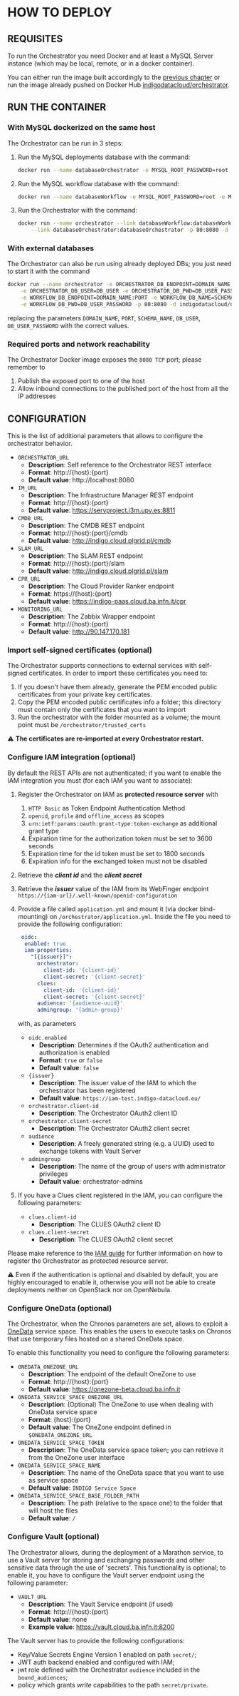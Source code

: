 # HOW TO DEPLOY

## REQUISITES

To run the Orchestrator you need Docker and at least a MySQL Server instance (which may be local, remote, or in a docker container).

You can either run the image built accordingly to the [previous chapter](how_to_build.md) or run the image already pushed on Docker Hub [indigodatacloud/orchestrator](https://hub.docker.com/r/indigodatacloud/orchestrator/).

## RUN THE CONTAINER

### With MySQL dockerized on the same host
The Orchestrator can be run in 3 steps:

1. Run the MySQL deployments database with the command:

    ```bash
    docker run --name databaseOrchestrator -e MYSQL_ROOT_PASSWORD=root -e MYSQL_DATABASE=orchestrator -d mysql:5.7
    ```

2. Run the MySQL workflow database with the command:

    ```bash
    docker run --name databaseWorkflow -e MYSQL_ROOT_PASSWORD=root -e MYSQL_DATABASE=workflow -d mysql:5.7
    ```

3. Run the Orchestrator with the command:

    ```bash
    docker run --name orchestrator --link databaseWorkflow:databaseWorkflow \
    	--link databaseOrchestrator:databaseOrchestrator -p 80:8080 -d indigodatacloud/orchestrator
    ```

### With external databases

The Orchestrator can also be run using already deployed DBs; you just need to start it with the command

```bash
docker run --name orchestrator -e ORCHESTRATOR_DB_ENDPOINT=DOMAIN_NAME:PORT -e ORCHESTRATOR_DB_NAME=SCHEMA_NAME \
	-e ORCHESTRATOR_DB_USER=DB_USER -e ORCHESTRATOR_DB_PWD=DB_USER_PASSWORD  \
	-e WORKFLOW_DB_ENDPOINT=DOMAIN_NAME:PORT -e WORKFLOW_DB_NAME=SCHEMA_NAME -e WORKFLOW_DB_USER=DB_USER \
	-e WORKFLOW_DB_PWD=DB_USER_PASSWORD -p 80:8080 -d indigodatacloud/orchestrator
```

replacing the parameters `DOMAIN_NAME`, `PORT`, `SCHEMA_NAME`, `DB_USER`, `DB_USER_PASSWORD` with the correct values.

### Required ports and network reachability

The Orchestrator Docker image exposes the `8080 TCP` port; please remember to
 1. Publish the exposed port to one of the host
 2. Allow inbound connections to the published port of the host from all the IP addresses

## CONFIGURATION

This is the list of additional parameters that allows to configure the orchestrator behavior.

 * `ORCHESTRATOR_URL`
    * **Description**: Self reference to the Orchestrator REST interface
    * **Format**: http://{host}:{port}
    * **Default value**: http://localhost:8080
 * `IM_URL`
    * **Description**: The Infrastructure Manager REST endpoint
    * **Format**: http://{host}:{port}
    * **Default value**: https://servproject.i3m.upv.es:8811
 * `CMDB_URL`
    * **Description**: The CMDB REST endpoint
    * **Format**: http://{host}:{port}/cmdb
    * **Default value**: http://indigo.cloud.plgrid.pl/cmdb
 * `SLAM_URL`
    * **Description**: The SLAM REST endpoint
    * **Format**: http://{host}:{port}/slam
    * **Default value**: http://indigo.cloud.plgrid.pl/slam
 * `CPR_URL`
    * **Description**: The Cloud Provider Ranker endpoint
    * **Format**: https://{host}:{port}
    * **Default value**: https://indigo-paas.cloud.ba.infn.it/cpr
 * `MONITORING_URL`
    * **Description**: The Zabbix Wrapper endpoint
    * **Format**: http://{host}:{port}
    * **Default value**: http://90.147.170.181

### Import self-signed certificates (optional)
The Orchestrator supports connections to external services with self-signed certificates.
In order to import these certificates you need to:
 1. If you doesn't have them already, generate the PEM encoded public certificates from your private key certificates.
 2. Copy the PEM encoded public certificates info a folder; this directory must contain only the certificates that you want to import
 3. Run the orchestrator with the folder mounted as a volume; the mount point must be `/orchestrator/trusted_certs`

:warning: **The certificates are re-imported at every Orchestrator restart.**

### Configure IAM integration (optional)
By default the REST APIs are not authenticated; if you want to enable the IAM integration you must (for each IAM you want to associate):

 1. Register the Orchestrator on IAM as **protected resource server** with
     1. `HTTP Basic` as Token Endpoint Authentication Method
     2. `openid`, `profile` and `offline_access` as scopes
     3. `urn:ietf:params:oauth:grant-type:token-exchange` as additional grant type
     4. Expiration time for the authorization token must be set to 3600 seconds
     5. Expiration time for the id token must be set to 1800 seconds
     6. Expiration info for the exchanged token must not be disabled
 2. Retrieve the _**client id**_ and the _**client secret**_
 3. Retrieve the _**issuer**_ value of the IAM from its WebFinger endpoint `https://{iam-url}/.well-known/openid-configuration`
 4. Provide a file called `application.yml` and mount it (via docker bind-mounting) on `/orchestrator/application.yml`.
    Inside the file you need to provide the following configuration:

     ```yaml
      oidc:
       enabled: true
       iam-properties:
         "[{issuer}]":
           orchestrator:
             client-id: '{client-id}'
             client-secret: '{client-secret}'
           clues:
             client-id: '{client-id}'
             client-secret: '{client-secret}'
           audience: '{audience-uuid}'
           admingroup: '{admin-group}'
     ```
     with, as parameters
     * `oidc.enabled`
        * **Description**: Determines if the OAuth2 authentication and authorization is enabled
        * **Format**: `true` or `false`
        * **Default value**: `false`
     * `{issuer}`
        * **Description**: The issuer value of the IAM to which the orchestrator has been registered
        * **Default value**: `https://iam-test.indigo-datacloud.eu/`
     * `orchestrator.client-id`
        * **Description**: The Orchestrator OAuth2 client ID
     * `orchestrator.client-secret`
        * **Description**: The Orchestrator OAuth2 client secret
     * `audience`
       * **Description**: A freely generated string (e.g. a UUID) used to exchange tokens with Vault Server
     * `admingroup`
       * **Description**: The name of the group of users with administrator privileges
       * **Default value**: orchestrator-admins
 5. If you have a Clues client registered in the IAM, you can configure the following parameters:
    * `clues.client-id`
       * **Description**: The CLUES OAuth2 client ID
    * `clues.client-secret`
       * **Description**: The CLUES OAuth2 client secret


Please make reference to the [IAM guide](https://indigo-dc.gitbooks.io/iam/content) for further information on how to register the Orchestrator as protected resource server.

:warning: Even if the authentication is optional and disabled by default, you are highly encouraged to enable it, otherwise you will not be able to create deployments neither on OpenStack nor on OpenNebula.

### Configure OneData (optional)
The Orchestrator, when the Chronos parameters are set, allows to exploit a [OneData](https://onedata.org/) service space. This enables the users to execute tasks on Chronos that use temporary files hosted on a shared OneData space.

To enable this functionality you need to configure the following parameters:

 * `ONEDATA_ONEZONE_URL`
    * **Description**: The endpoint of the default OneZone to use
    * **Format**: http://{host}:{port}
    * **Default value**: https://onezone-beta.cloud.ba.infn.it
 * `ONEDATA_SERVICE_SPACE_ONEZONE_URL`
    * **Description**: (Optional) The OneZone to use when dealing with OneData service space
    * **Format**: {host}:{port}
    * **Default value**: The OneZone endpoint defined in `$ONEDATA_ONEZONE_URL`
 * `ONEDATA_SERVICE_SPACE_TOKEN`
    * **Description**: The OneData service space token; you can retrieve it from the OneZone user interface
 * `ONEDATA_SERVICE_SPACE_NAME`
    * **Description**: The name of the OneData space that you want to use as service space
    * **Default value**: `INDIGO Service Space`
 * `ONEDATA_SERVICE_SPACE_BASE_FOLDER_PATH`
    * **Description**: The path (relative to the space one) to the folder that will host the files
    * **Default value**: `/`

### Configure Vault (optional)
The Orchestrator allows, during the deployment of a Marathon service, to use a Vault server for storing and exchanging passwords and other sensitive data through the use of 'secrets'. This functionality is optional; to enable it, you have to configure the Vault server endpoint using the following parameter:

 * `VAULT_URL`
    * **Description**: The Vault Service endpoint (if used)
    * **Format**: http://{host}:{port}
    * **Default value**: none
    * **Example value**: https://vault.cloud.ba.infn.it:8200

The Vault server has to provide the following configurations:
- Key/Value Secrets Engine Version 1 enabled on path `secret/`;
- JWT auth backend enabled and configured with IAM;
- jwt role defined with the Orchestrator `audience` included in the `bound_audiences`;
- policy which grants *write* capabilities to the path `secret/private`.
